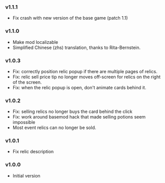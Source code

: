 ### v1.1.1
* Fix crash with new version of the base game (patch 1.1)

### v1.1.0
* Make mod localizable
* Simplified Chinese (zhs) translation, thanks to Rita-Bernstein.

### v1.0.3
* Fix: correctly position relic popup if there are multiple pages of relics.
* Fix: relic sell price tip no longer moves off-screen for relics on the right of the screen.
* Fix: when the relic popup is open, don't animate cards behind it.

### v1.0.2
* Fix: selling relics no longer buys the card behind the click
* Fix: work around basemod hack that made selling potions seem impossible
* Most event relics can no longer be sold.

### v1.0.1
* Fix relic description

### v1.0.0
* Initial version